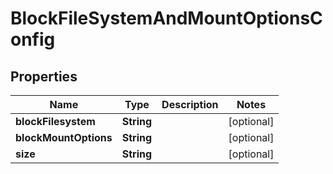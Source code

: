 

# BlockFileSystemAndMountOptionsConfig

## Properties

Name | Type | Description | Notes
------------ | ------------- | ------------- | -------------
**blockFilesystem** | **String** |  |  [optional]
**blockMountOptions** | **String** |  |  [optional]
**size** | **String** |  |  [optional]



